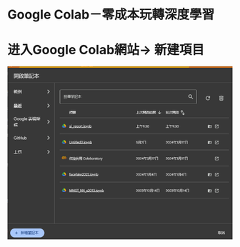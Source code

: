 # Google Colab－零成本玩轉深度學習
# 进入Google Colab網站-> 新建項目
![image](https://github.com/kevin945290/AI_report/blob/main/1.png)
